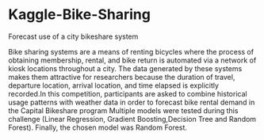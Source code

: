 # Kaggle-Bike-Sharing
Forecast use of a city bikeshare system

Bike sharing systems are a means of renting bicycles where the process of obtaining membership, rental, and bike return is automated via a network of kiosk locations throughout a city.
The data generated by these systems makes them attractive for researchers because the duration of travel, departure location, arrival location, and time elapsed is explicitly recorded.In this competition, participants are asked to combine historical usage patterns with weather data in order to forecast bike rental demand in the Capital Bikeshare program 
Multiple models were tested during this challenge (Linear Regression, Gradient Boosting,Decision Tree and Random Forest). Finally, the chosen model was Random Forest.

